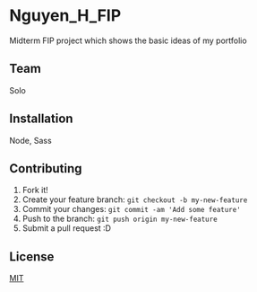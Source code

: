 # Nguyen_H_FIP

Midterm FIP project which shows the basic ideas of my portfolio

## Team

Solo

## Installation

Node, Sass

## Contributing
1. Fork it!
2. Create your feature branch: `git checkout -b my-new-feature`
3. Commit your changes: `git commit -am 'Add some feature'`
4. Push to the branch: `git push origin my-new-feature`
5. Submit a pull request :D

## License
[MIT](https://choosealicense.com/licenses/mit/)
